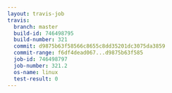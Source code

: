 ```yaml
---
layout: travis-job
travis:
  branch: master
  build-id: 746498795
  build-number: 321
  commit: d9875b63f58566c8655c8dd35201dc3075da3859
  commit-range: f6df4dead067...d9875b63f585
  job-id: 746498797
  job-number: 321.2
  os-name: linux
  test-result: 0
---
```

